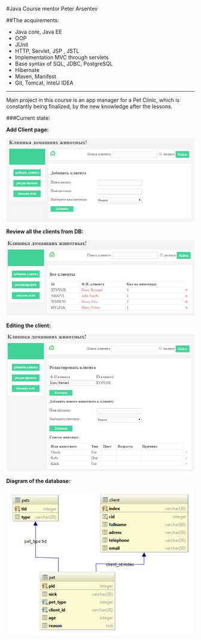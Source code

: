 #Java Course
mentor Peter Arsentev

##The acquirements:

- Java core, Java EE
- OOP
- JUnit
- HTTP, Servlet, JSP , JSTL
- Implementation MVC through servlets
- Base syntax of SQL, JDBC, PostgreSQL
- Hibernate
- Maven, Manifest
- Git, Tomcat, IntelJ IDEA

***
Main project in this course is an app manager for a Pet Clinic, which is constantly being finalized,  by the new knowledge  after the lessons.
 
###Current state:


**Add Client page:**
 
![alt text](https://github.com/zhoodar/java-course/raw/master/images/addclient.PNG)

**Review all the clients from DB:**

![alt text](https://github.com/zhoodar/java-course/raw/master/images/clientview.PNG)

**Editing the client:**

![alt text](https://github.com/zhoodar/java-course/raw/master/images/editclient.PNG)

**Diagram of the database:**

![alt text](https://github.com/zhoodar/java-course/raw/master/images/dbpet_clinic.PNG)